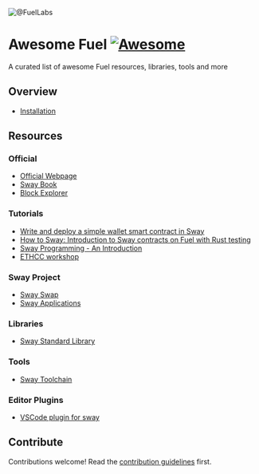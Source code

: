 ![@FuelLabs](https://avatars.githubusercontent.com/u/55993183?s=200&v=4)

# Awesome Fuel [![Awesome](https://awesome.re/badge.svg)](https://awesome.re)

A curated list of awesome Fuel resources, libraries, tools and more


## Overview
- [Installation](https://fuellabs.github.io/sway/v0.19.1/introduction/installation.html)

## Resources

### Official

- [Official Webpage](https://fuel.network/)
- [Sway Book](https://fuellabs.github.io/sway)
- [Block Explorer](https://fuellabs.github.io/block-explorer-v2/)

### Tutorials

- [Write and deploy a simple wallet smart contract in Sway](https://fuellabs.github.io/sway/v0.19.1/introduction/overview.html#build-the-contract)
- [How to Sway: Introduction to Sway contracts on Fuel with Rust testing](https://www.youtube.com/watch?v=RkkzLReQXI4)
- [Sway Programming - An Introduction](https://vertical.im/0xReady/sway-programming-an-introduction-0cG5tFSv)
- [ETHCC workshop](https://github.com/emilyaherbert/EthCC-Workshop)

### Sway Project
- [Sway Swap](https://github.com/FuelLabs/swayswap)
- [Sway Applications](https://github.com/FuelLabs/sway-applications)

### Libraries
- [Sway Standard Library](https://fuellabs.github.io/sway/v0.19.1/introduction/standard_library.html)

### Tools
- [Sway Toolchain](https://fuellabs.github.io/sway/v0.19.1/introduction/sway-toolchain.html)

### Editor Plugins
- [VSCode plugin for sway](https://marketplace.visualstudio.com/items?itemName=FuelLabs.sway-vscode-plugin)


## Contribute

Contributions welcome! Read the [contribution guidelines](contributing.md) first.
